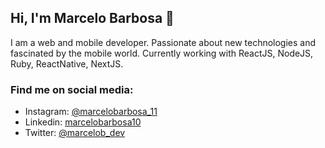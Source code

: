 ## Hi, I'm Marcelo Barbosa 👋

I am a web and mobile developer. Passionate about new technologies and fascinated by the mobile world. Currently working with ReactJS, NodeJS, Ruby, ReactNative, NextJS.

### Find me on social media:
- Instagram: <a href="https://instagram.com/marcelobarbosa_11" target="_blank">@marcelobarbosa_11</a>
- Linkedin: <a href="https://www.linkedin.com/in/marcelobarbosa10/" target="_blank">marcelobarbosa10</a>
- Twitter: <a href="https://twitter.com/marcelob_dev" target="_blank">@marcelob_dev</a>
